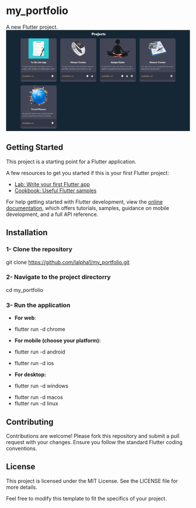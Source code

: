 # my_portfolio

A new Flutter project.
[![Presentation](https://github.com/lalpha1/my_portfolio/blob/main/Screenshot%202024-08-01%20065507.png)](https://youtu.be/2RV1d07tRng)

## Getting Started

This project is a starting point for a Flutter application.

A few resources to get you started if this is your first Flutter project:

- [Lab: Write your first Flutter app](https://docs.flutter.dev/get-started/codelab)
- [Cookbook: Useful Flutter samples](https://docs.flutter.dev/cookbook)

For help getting started with Flutter development, view the
[online documentation](https://docs.flutter.dev/), which offers tutorials,
samples, guidance on mobile development, and a full API reference.

## Installation
### 1- Clone the repository
git clone https://github.com/lalpha1/my_portfolio.git

### 2- Navigate to the project directorry
cd my_portfolio

### 3- Run the application
* **For web**:
* flutter run -d chrome

* **For mobile (choose your platform):**
* flutter run -d android
* flutter run -d ios

* **For desktop:**
* flutter run -d windows
- flutter run -d macos
- flutter run -d linux

## Contributing
Contributions are welcome! Please fork this repository and submit a pull request with your changes. Ensure you follow the standard Flutter coding conventions.
## License
This project is licensed under the MIT License. See the LICENSE file for more details.

Feel free to modify this template to fit the specifics of your project.
